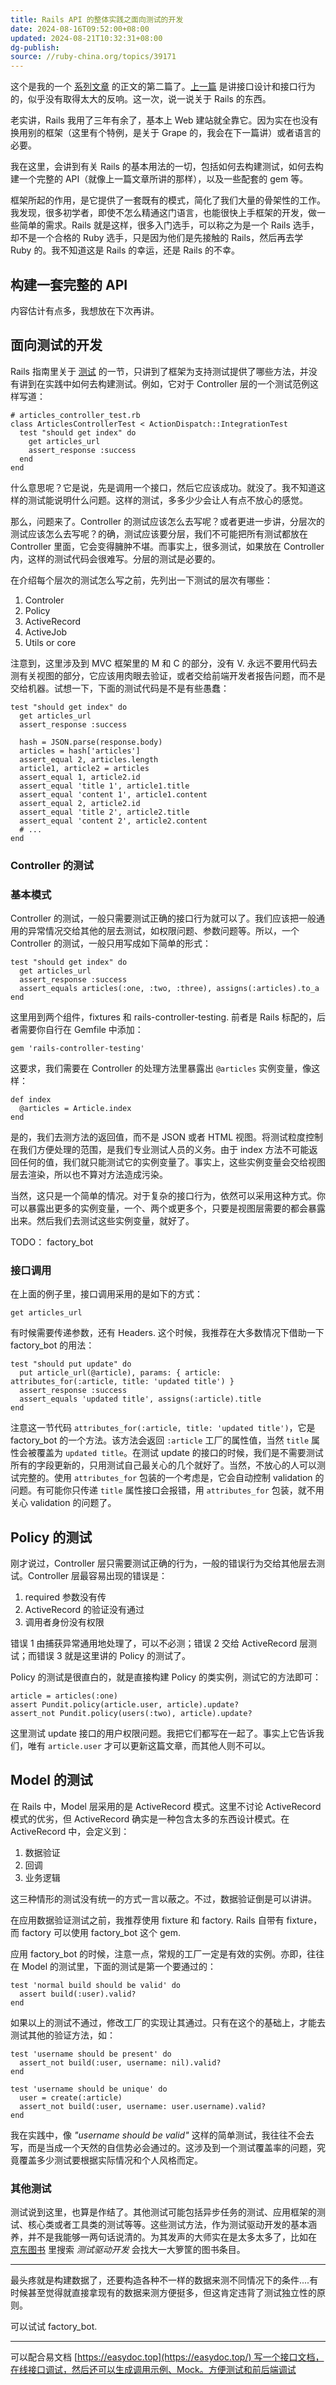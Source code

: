 ```yaml
---
title: Rails API 的整体实践之面向测试的开发
date: 2024-08-16T09:52:00+08:00
updated: 2024-08-21T10:32:31+08:00
dg-publish: 
source: //ruby-china.org/topics/39171
---
```


这个是我的一个 [系列文章](https://ruby-china.org/topics/39100) 的正文的第二篇了。[上一篇](https://ruby-china.org/topics/39115) 是讲接口设计和接口行为的，似乎没有取得太大的反响。这一次，说一说关于 Rails 的东西。

老实讲，Rails 我用了三年有余了，基本上 Web 建站就全靠它。因为实在也没有换用别的框架（这里有个特例，是关于 Grape 的，我会在下一篇讲）或者语言的必要。

我在这里，会讲到有关 Rails 的基本用法的一切，包括如何去构建测试，如何去构建一个完整的 API（就像上一篇文章所讲的那样），以及一些配套的 gem 等。

框架所起的作用，是它提供了一套既有的模式，简化了我们大量的骨架性的工作。我发现，很多初学者，即使不怎么精通这门语言，也能很快上手框架的开发，做一些简单的需求。Rails 就是这样，很多入门选手，可以称之为是一个 Rails 选手，却不是一个合格的 Ruby 选手，只是因为他们是先接触的 Rails，然后再去学 Ruby 的。我不知道这是 Rails 的幸运，还是 Rails 的不幸。

## 构建一套完整的 API

内容估计有点多，我想放在下次再讲。

## 面向测试的开发

Rails 指南里关于 [测试](https://ruby-china.github.io/rails-guides/testing.html) 的一节，只讲到了框架为支持测试提供了哪些方法，并没有讲到在实践中如何去构建测试。例如，它对于 Controller 层的一个测试范例这样写道：

```
# articles_controller_test.rb
class ArticlesControllerTest < ActionDispatch::IntegrationTest
  test "should get index" do
    get articles_url
    assert_response :success
  end
end
```

什么意思呢？它是说，先是调用一个接口，然后它应该成功。就没了。我不知道这样的测试能说明什么问题。这样的测试，多多少少会让人有点不放心的感觉。

那么，问题来了。Controller 的测试应该怎么去写呢？或者更进一步讲，分层次的测试应该怎么去写呢？的确，测试应该要分层，我们不可能把所有测试都放在 Controller 里面，它会变得臃肿不堪。而事实上，很多测试，如果放在 Controller 内，这样的测试代码会很难写。分层的测试是必要的。

在介绍每个层次的测试怎么写之前，先列出一下测试的层次有哪些：

1. Controler
2. Policy
3. ActiveRecord
4. ActiveJob
5. Utils or core

注意到，这里涉及到 MVC 框架里的 M 和 C 的部分，没有 V. 永远不要用代码去测有关视图的部分，它应该用肉眼去验证，或者交给前端开发者报告问题，而不是交给机器。试想一下，下面的测试代码是不是有些愚蠢：

```
test "should get index" do
  get articles_url
  assert_response :success

  hash = JSON.parse(response.body)
  articles = hash['articles']
  assert_equal 2, articles.length
  article1, article2 = articles
  assert_equal 1, article2.id
  assert_equal 'title 1', article1.title
  assert_equal 'content 1', article1.content
  assert_equal 2, article2.id
  assert_equal 'title 2', article2.title
  assert_equal 'content 2', article2.content
  # ...
end
```

### Controller 的测试

### 基本模式

Controller 的测试，一般只需要测试正确的接口行为就可以了。我们应该把一般通用的异常情况交给其他的层去测试，如权限问题、参数问题等。所以，一个 Controller 的测试，一般只用写成如下简单的形式：

```
test "should get index" do
  get articles_url
  assert_response :success
  assert_equals articles(:one, :two, :three), assigns(:articles).to_a
end
```

这里用到两个组件，fixtures 和 rails-controller-testing. 前者是 Rails 标配的，后者需要你自行在 Gemfile 中添加：

```
gem 'rails-controller-testing'
```

这要求，我们需要在 Controller 的处理方法里暴露出 `@articles` 实例变量，像这样：

```
def index
  @articles = Article.index
end
```

是的，我们去测方法的返回值，而不是 JSON 或者 HTML 视图。将测试粒度控制在我们方便处理的范围，是我们专业测试人员的义务。由于 index 方法不可能返回任何的值，我们就只能测试它的实例变量了。事实上，这些实例变量会交给视图层去渲染，所以也不算对方法造成污染。

当然，这只是一个简单的情况。对于复杂的接口行为，依然可以采用这种方式。你可以暴露出更多的实例变量，一个、两个或更多个，只要是视图层需要的都会暴露出来。然后我们去测试这些实例变量，就好了。

TODO： factory_bot

### 接口调用

在上面的例子里，接口调用采用的是如下的方式：

```
get articles_url
```

有时候需要传递参数，还有 Headers. 这个时候，我推荐在大多数情况下借助一下 factory_bot 的用法：

```
test "should put update" do
  put article_url(@article), params: { article: attributes_for(:article, title: 'updated title') }
  assert_response :success
  assert_equals 'updated title', assigns(:article).title
end
```

注意这一节代码 `attributes_for(:article, title: 'updated title')`，它是 factory_bot 的一个方法。该方法会返回 `:article` 工厂的属性值，当然 `title` 属性会被覆盖为 `updated title`。在测试 update 的接口的时候，我们是不需要测试所有的字段更新的，只用测试自己最关心的几个就好了。当然，不放心的人可以测试完整的。使用 `attributes_for` 包装的一个考虑是，它会自动控制 validation 的问题。有可能你只传递 `title` 属性接口会报错，用 `attributes_for` 包装，就不用关心 validation 的问题了。

## Policy 的测试

刚才说过，Controller 层只需要测试正确的行为，一般的错误行为交给其他层去测试。Controller 层最容易出现的错误是：

1. required 参数没有传
2. ActiveRecord 的验证没有通过
3. 调用者身份没有权限

错误 1 由捕获异常通用地处理了，可以不必测；错误 2 交给 ActiveRecord 层测试；而错误 3 就是这里讲的 Policy 的测试了。

Policy 的测试是很直白的，就是直接构建 Policy 的类实例，测试它的方法即可：

```
article = articles(:one)
assert Pundit.policy(article.user, article).update?
assert_not Pundit.policy(users(:two), article).update?
```

这里测试 update 接口的用户权限问题。我把它们都写在一起了。事实上它告诉我们，唯有 `article.user` 才可以更新这篇文章，而其他人则不可以。

## Model 的测试

在 Rails 中，Model 层采用的是 ActiveRecord 模式。这里不讨论 ActiveRecord 模式的优劣，但 ActiveRecord 确实是一种包含太多的东西设计模式。在 ActiveRecord 中，会定义到：

1. 数据验证
2. 回调
3. 业务逻辑

这三种情形的测试没有统一的方式一言以蔽之。不过，数据验证倒是可以讲讲。

在应用数据验证测试之前，我推荐使用 fixture 和 factory. Rails 自带有 fixture，而 factory 可以使用 factory_bot 这个 gem.

应用 factory_bot 的时候，注意一点，常规的工厂一定是有效的实例。亦即，往往在 Model 的测试里，下面的测试是第一个要通过的：

```
test 'normal build should be valid' do
  assert build(:user).valid?
end
```

如果以上的测试不通过，修改工厂的实现让其通过。只有在这个的基础上，才能去测试其他的验证方法，如：

```
test 'username should be present' do
  assert_not build(:user, username: nil).valid?
end

test 'username should be unique' do
  user = create(:article)
  assert_not build(:user, username: user.username).valid?
end
```

我在实践中，像 *"username should be valid"* 这样的简单测试，我往往不会去写，而是当成一个天然的自信势必会通过的。这涉及到一个测试覆盖率的问题，究竟覆盖多少测试要根据实际情况和个人风格而定。

### 其他测试

测试说到这里，也算是作结了。其他测试可能包括异步任务的测试、应用框架的测试、核心类或者工具类的测试等等。这些测试方法，作为测试驱动开发的基本涵养，并不是我能够一两句话说清的。为其发声的大师实在是太多太多了，比如在 [京东图书](https://book.jd.com/) 里搜索 *测试驱动开发* 会找大一大箩筐的图书条目。

---

最头疼就是构建数据了，还要构造各种不一样的数据来测不同情况下的条件....有时候甚至觉得就直接拿现有的数据来测方便挺多，但这肯定违背了测试独立性的原则。

可以试试 factory_bot.

---

可以配合易文档 [https://easydoc.top](https://easydoc.top/) 写一个接口文档，在线接口调试，然后还可以生成调用示例、Mock。方便测试和前后端调试

